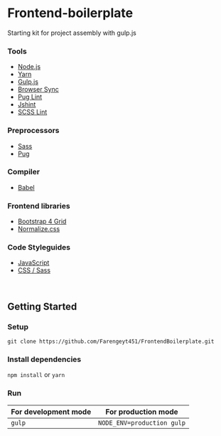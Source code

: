 # Frontend-boilerplate

Starting kit for project assembly with gulp.js

### Tools

- [Node.js](https://nodejs.org/en/)
- [Yarn](https://yarnpkg.com/lang/en/)
- [Gulp.js](https://gulpjs.com/)
- [Browser Sync](https://browsersync.io/)
- [Pug Lint](https://github.com/pugjs/pug-lint)
- [Jshint](https://github.com/uipoet/sublime-jshint)
- [SCSS Lint](https://github.com/brigade/scss-lint)

### Preprocessors

- [Sass](http://sass-lang.com/)
- [Pug](https://pugjs.org/api/getting-started.html)

### Compiler

- [Babel](https://babeljs.io/)

### Frontend libraries

- [Bootstrap 4 Grid](https://github.com/m-spyratos/bootstrap-4-grid)
- [Normalize.css](https://necolas.github.io/normalize.css/)

### Code Styleguides

- [JavaScript](https://github.com/airbnb/javascript)
- [CSS / Sass](https://github.com/airbnb/css)

<br>

## Getting Started

### Setup

```
git clone https://github.com/Farengeyt451/FrontendBoilerplate.git
```

### Install dependencies

`npm install` or `yarn`

### Run

| For development mode | For production mode        |
| -------------------- | -------------------------- |
| `gulp`               | `NODE_ENV=production gulp` |



